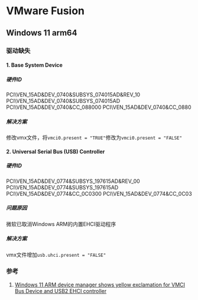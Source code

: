 # VMware Fusion

## Windows 11 arm64

### 驱动缺失

#### 1. Base System Device

##### 硬件ID

PCI\VEN_15AD&DEV_0740&SUBSYS_074015AD&REV_10
PCI\VEN_15AD&DEV_0740&SUBSYS_074015AD
PCI\VEN_15AD&DEV_0740&CC_088000
PCI\VEN_15AD&DEV_0740&CC_0880

##### 解决方案

修改vmx文件，将`vmci0.present = "TRUE"`修改为`vmci0.present = "FALSE"`

#### 2. Universal Serial Bus (USB) Controller

##### 硬件ID

PCI\VEN_15AD&DEV_0774&SUBSYS_197615AD&REV_00
PCI\VEN_15AD&DEV_0774&SUBSYS_197615AD
PCI\VEN_15AD&DEV_0774&CC_0C0300
PCI\VEN_15AD&DEV_0774&CC_0C03

##### 问题原因

微软已取消Windows ARM的内置EHCI驱动程序

##### 解决方案

vmx文件增加`usb.uhci.present = "FALSE"`

### 参考

1. [Windows 11 ARM device manager shows yellow exclamation for VMCI Bus Device and USB2 EHCI controller ](https://community.broadcom.com/communities/community-home/digestviewer/viewthread?GroupId=7165&MessageKey=a4a28351-1910-4aac-88dc-2f5d02752b31&CommunityKey=0c3a2021-5113-4ad1-af9e-018f5da40bc0)
